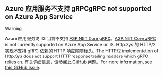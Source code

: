## <a name="grpc-not-supported-on-azure-app-service"></a><span data-ttu-id="72235-101">Azure 应用服务不支持 gRPC</span><span class="sxs-lookup"><span data-stu-id="72235-101">gRPC not supported on Azure App Service</span></span>

> [!WARNING]
> <span data-ttu-id="72235-102">Azure 应用服务或 IIS 当前不支持 [ASP.NET Core gRPC](xref:grpc/index)。</span><span class="sxs-lookup"><span data-stu-id="72235-102">[ASP.NET Core gRPC](xref:grpc/index) is not currently supported on Azure App Service or IIS.</span></span> <span data-ttu-id="72235-103">Http.Sys 的 HTTP/2 实现不支持 gRPC 依赖的 HTTP 响应尾随标头。</span><span class="sxs-lookup"><span data-stu-id="72235-103">The HTTP/2 implementation of Http.Sys does not support HTTP response trailing headers which gRPC relies on.</span></span> <span data-ttu-id="72235-104">有关详细信息，请参阅[此 GitHub 问题](https://github.com/dotnet/AspNetCore/issues/9020)。</span><span class="sxs-lookup"><span data-stu-id="72235-104">For more information, see [this GitHub issue](https://github.com/dotnet/AspNetCore/issues/9020).</span></span>
